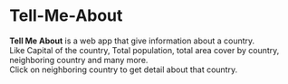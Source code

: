 # Tell-Me-About
<b>Tell Me About</b> is a web app that give information about a country.
<br>
Like Capital of the country, Total population, total area cover by country, neighboring country and many more.
<br>
Click on neighboring country to get detail about that country.

